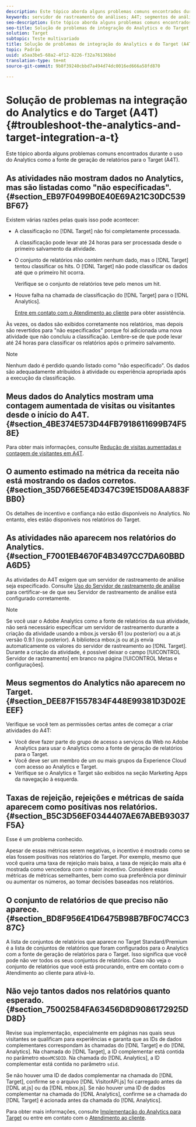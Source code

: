 ```yaml
---
description: Este tópico aborda alguns problemas comuns encontrados durante o uso do Analytics como a fonte de geração de relatórios para o Target (A4T).
keywords: servidor de rastreamento de análises; A4T; segmentos de análise; conjuntos de relatórios; dados incorretos; órfão; sdid; VisitorAPI.js; mboxMCSDID; fictício; não especificado
seo-description: Este tópico aborda alguns problemas comuns encontrados durante o uso do Analytics como a fonte de geração de relatórios para o Target (A4T).
seo-title: Solução de problemas de integração do Analytics e do Target (A4T)
solution: Target
subtopic: Teste multivariado
title: Solução de problemas de integração do Analytics e do Target (A4T)
topic: Padrão
uuid: a5aa3be5-68a2-4f12-8226-f32a76136bbd
translation-type: tm+mt
source-git-commit: 9b8f39240cbbd7a494d74dc0016ed666a58fd870

---
```



# Solução de problemas na integração do Analytics e do Target (A4T){#troubleshoot-the-analytics-and-target-integration-a-t}

Este tópico aborda alguns problemas comuns encontrados durante o uso do Analytics como a fonte de geração de relatórios para o Target (A4T).

## As atividades não mostram dados no Analytics, mas são listadas como &quot;não especificadas&quot;.{#section_EB97F0499B0E40E69A21C30DC539BF67}

Existem várias razões pelas quais isso pode acontecer:

* A classificação no [!DNL Target] não foi completamente processada.

   A classificação pode levar até 24 horas para ser processada desde o primeiro salvamento da atividade.

* O conjunto de relatórios não contém nenhum dado, mas o [!DNL Target] tentou classificar os hits. O [!DNL Target] não pode classificar os dados até que o primeiro hit ocorra.

   Verifique se o conjunto de relatórios teve pelo menos um hit.

* Houve falha na chamada de classificação do [!DNL Target] para o [!DNL Analytics].

   [Entre em contato com o Atendimento ao cliente](../../../cmp-resources-and-contact-information.md#reference_ACA3391A00EF467B87930A450050077C) para obter assistência.

Às vezes, os dados são exibidos corretamente nos relatórios, mas depois são revertidos para &quot;não especificados&quot; porque foi adicionada uma nova atividade que não concluiu a classificação. Lembre-se de que pode levar até 24 horas para classificar os relatórios após o primeiro salvamento.

>[!NOTE]
>
>Nenhum dado é perdido quando listado como &quot;não especificado&quot;. Os dados são adequadamente atribuídos à atividade ou experiência apropriada após a execução da classificação.

## Meus dados do Analytics mostram uma contagem aumentada de visitas ou visitantes desde o início do A4T. {#section_4BE374E573D44FB7918611699B74F58E}

Para obter mais informações, consulte [Redução de visitas aumentadas e contagem de visitantes em A4T](../../../c-integrating-target-with-mac/a4t/c-a4t-troubleshooting/minimizing-inflated-visit-and-visitor-counts-a4t.md#concept_A515C2DE126E44B6AD97754C2C6D5235).

## O aumento estimado na métrica da receita não está mostrando os dados corretos. {#section_35D766E5E4D347C39E15D08AA883FBB0}

Os detalhes de incentivo e confiança não estão disponíveis no Analytics. No entanto, eles estão disponíveis nos relatórios do Target.

## As atividades não aparecem nos relatórios do Analytics. {#section_F7001EB4670F4B3497CC7DA60BBDA6D5}

As atividades do A4T exigem que um servidor de rastreamento de análise seja especificado. Consulte [Uso do Servidor de rastreamento de análise](../../../c-integrating-target-with-mac/a4t/analytics-tracking-server.md#task_72077BA7E93C4A65A715A18F32228823) para certificar-se de que seu Servidor de rastreamento de análise está configurado corretamente.

>[!NOTE]
>
>Se você usar o Adobe Analytics como a fonte de relatórios da sua atividade, não será necessário especificar um servidor de rastreamento durante a criação da atividade usando a mbox.js versão 61 (ou posterior) ou a at.js versão 0.9.1 (ou posterior). A biblioteca mbox.js ou at.js envia automaticamente os valores do servidor de rastreamento ao [!DNL Target]. Durante a criação da atividade, é possível deixar o campo [!UICONTROL Servidor de rastreamento] em branco na página [!UICONTROL Metas e configurações].

## Meus segmentos do Analytics não aparecem no Target. {#section_DEE87F1557834F448E99381D3D02EEEF}

Verifique se você tem as permissões certas antes de começar a criar atividades do A4T:

* Você deve fazer parte do grupo de acesso a serviços da Web no Adobe Analytics para usar o Analytics como a fonte de geração de relatórios para o Target.
* Você deve ser um membro de um ou mais grupos da Experience Cloud com acesso ao Analytics e Target.
* Verifique se o Analytics e Target são exibidos na seção Marketing Apps da navegação à esquerda.

## Taxas de rejeição, rejeições e métricas de saída aparecem como positivas nos relatórios. {#section_B5C3D56EF0344407AE67ABEB93037F5A}

Esse é um problema conhecido.

Apesar de essas métricas serem negativas, o incentivo é mostrado como se elas fossem positivas nos relatórios do Target. Por exemplo, mesmo que você queira uma taxa de rejeição mais baixa, a taxa de rejeição mais alta é mostrada como vencedora com o maior incentivo. Considere essas métricas de métricas semelhantes, bem como sua preferência por diminuir ou aumentar os números, ao tomar decisões baseadas nos relatórios.

## O conjunto de relatórios de que preciso não aparece. {#section_BD8F956E41D6475B98B7BF0C74CC387C}

A lista de conjuntos de relatórios que aparece no Target Standard/Premium é a lista de conjuntos de relatórios que foram configurados para o Analytics com a fonte de geração de relatórios para o Target. Isso significa que você pode não ver todos os seus conjuntos de relatórios. Caso não veja o conjunto de relatórios que você está procurando, entre em contato com o Atendimento ao cliente para ativá-lo.

## Não vejo tantos dados nos relatórios quanto esperado. {#section_75002584FA63456D8D9086172925DD8D}

Revise sua implementação, especialmente em páginas nas quais seus visitantes se qualificam para experiências e garanta que as IDs de dados complementares correspondam às chamadas do [!DNL Target] e do [!DNL Analytics]. Na chamada do [!DNL Target], a ID complementar está contida no parâmetro `mboxMCSDID`. Na chamada do [!DNL Analytics], a ID complementar está contida no parâmetro `sdid`.

Se não houver uma ID de dados complementar na chamada do [!DNL Target], confirme se o arquivo [!DNL VisitorAPI.js] foi carregado antes da [!DNL at.js] ou da [!DNL mbox.js]. Se não houver uma ID de dados complementar na chamada do [!DNL Analytics], confirme se a chamada do [!DNL Target] é acionada antes da chamada do [!DNL Analytics].

Para obter mais informações, consulte [Implementação do Analytics para Target](../../../c-integrating-target-with-mac/a4t/a4timplementation.md#concept_CE78750AC2A4487D8ACD9369B3EAC85A) ou entre em contato com o [Atendimento ao cliente](../../../cmp-resources-and-contact-information.md#reference_ACA3391A00EF467B87930A450050077C).
